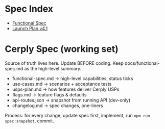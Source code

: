 # Spec Index

- [Functional Spec](../functional-spec.md)
- [Launch Plan v4.1](../launch/plan-v4.1.md)

# Cerply Spec (working set)
Source of truth lives here. Update BEFORE coding. Keep docs/functional-spec.md as the high-level summary.

- functional-spec.md → high-level capabilities, status ticks
- use-cases.md → scenarios + acceptance tests
- usps-plan.md → how features deliver Cerply USPs
- flags.md → feature flags & defaults
- api-routes.json → snapshot from running API (dev-only)
- changelog.md → spec changes, one-liners

Process: for every change, update spec first, implement, run `npm run spec:snapshot`, commit.
